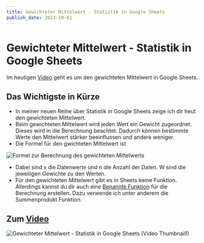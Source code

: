 ```yaml
---
title: Gewichteter Mittelwert - Statistik in Google Sheets
publish_date: 2023-10-01
---
```


# Gewichteter Mittelwert - Statistik in Google Sheets

Im heutigen [Video](https://youtu.be/9EI9d_iqjLQ) geht es um den gewichteten Mittelwert in Google Sheets. 

## Das Wichtigste in Kürze

- In meiner neuen Reihe über Statistik in Google Sheets zeige ich dir heut den gewichteten Mittelwert.
- Beim gewichteten Mittelwert wird jeden Wert ein Gewicht zugeordnet. Dieses wird in die Berechnung beachtet. Dadurch können bestimmte Werte den Mittelwert stärker beeinflussen und andere weniger.
- Die Formel für den gwichteten Mittelwert ist

![Formel zur Berechnung des gewichteten Mittelwerts](../../images/formeln/494_formel.jpg "Formel zur Berechnung des gewichteten Mittelwerts")

- Dabei sind x die Datenwerte und n die Anzahl der Daten. W sind die jeweiligen Gewichte zu den Werten.
- Für den gewichteten Mittelwert gibt es in Sheets keine Funktion. Allerdings kannst du dir auch eine [Benannte Funktion](https://youtu.be/L2LVHTGzizU) für die Berechnung erstellen. Dazu verwende ich unter anderem die Summenprodukt Funktion.

## Zum [Video](https://youtu.be/9EI9d_iqjLQ)

![Gewichteter Mittelwert - Statistik in Google Sheets (Video Thumbnail!)](../../thumbnails/Fertig494.jpg "Gewichteter Mittelwert - Statistik in Google Sheets (Video Thumbnail!)")